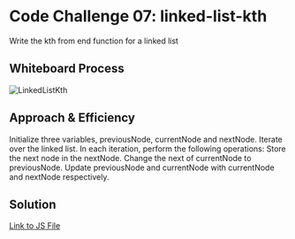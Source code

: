 # Code Challenge 07: linked-list-kth

<!-- Description of the challenge -->

Write the kth from end function for a linked list

## Whiteboard Process

<!-- Embedded whiteboard image -->

![LinkedListKth](./linkedListKth.png)

## Approach & Efficiency

<!-- What approach did you take? Why? What is the Big O space/time for this approach? -->

Initialize three variables, previousNode, currentNode and nextNode.
Iterate over the linked list.
In each iteration, perform the following operations:
Store the next node in the nextNode.
Change the next of currentNode to previousNode.
Update previousNode and currentNode with currentNode and nextNode respectively.

## Solution

<!-- Show how to run your code, and examples of it in action -->

[Link to JS File](./linked-list-reverse.jpeg)
